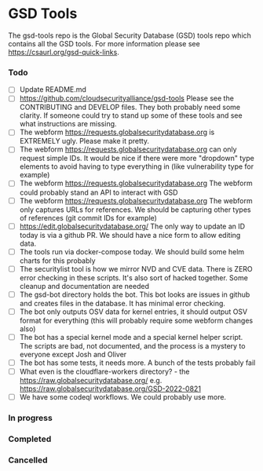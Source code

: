 # GSD Tools

The gsd-tools repo is the Global Security Database (GSD) tools repo which contains all the GSD tools. For more information please see https://csaurl.org/gsd-quick-links.

### Todo
- [ ] Update README.md
- [ ] https://github.com/cloudsecurityalliance/gsd-tools Please see the CONTRIBUTING and DEVELOP files. They both probably need some clarity. If someone could try to stand up some of these tools and see what instructions are missing.
- [ ] The webform https://requests.globalsecuritydatabase.org is EXTREMELY ugly. Please make it pretty.
- [ ] The webform https://requests.globalsecuritydatabase.org can only request simple IDs. It would be nice if there were more "dropdown" type elements to avoid having to type everything in (like vulnerability type for example)
- [ ] The webform https://requests.globalsecuritydatabase.org The webform could probably stand an API to interact with GSD
- [ ] The webform https://requests.globalsecuritydatabase.org The webform only captures URLs for references. We should be capturing other types of references (git commit IDs for example)
- [ ] https://edit.globalsecuritydatabase.org/ The only way to update an ID today is via a github PR. We should have a nice form to allow editing data.
- [ ] The tools run via docker-compose today. We should build some helm charts for this probably
- [ ] The securitylist tool is how we mirror NVD and CVE data. There is ZERO error checking in these scripts. It's also sort of hacked together. Some cleanup and documentation are needed
- [ ] The gsd-bot directory holds the bot. This bot looks are issues in github and creates files in the database. It has minimal error checking.
- [ ] The bot only outputs OSV data for kernel entries, it should output OSV format for everything (this will probably require some webform changes also)
- [ ] The bot has a special kernel mode and a special kernel helper script. The scripts are bad, not documented, and the process is a mystery to everyone except Josh and Oliver
- [ ] The bot has some tests, it needs more. A bunch of the tests probably fail
- [ ] What even is the cloudflare-workers directory? - the https://raw.globalsecuritydatabase.org/ e.g. https://raw.globalsecuritydatabase.org/GSD-2022-0821
- [ ] We have some codeql workflows. We could probably use more.

### In progress

### Completed

### Cancelled
